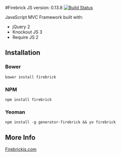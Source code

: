 #Firebrick JS version: 0.13.8 [![Build Status](https://travis-ci.org/smasala/firebrick.svg?branch=master)](https://travis-ci.org/smasala/firebrick)

JavaScript MVC Framework built with:

* jQuery 2
* Knockout JS 3
* Require JS 2

## Installation

### Bower
```
bower install firebrick
```

### NPM
```
npm install firebrick
```

### Yeoman
```
npm install -g generator-firebrick && yo firebrick
```

## More Info
[Firebrickjs.com](http://www.firebrickjs.com)